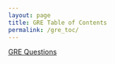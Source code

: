 ```yaml
---
layout: page
title: GRE Table of Contents
permalink: /gre_toc/
---
```


<a href="/gre_questions/">GRE Questions</a>
